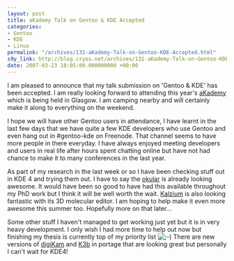 ```yaml
---
layout: post
title: aKademy Talk on Gentoo & KDE Accepted
categories:
- Gentoo
- KDE
- Linux
permalink: "/archives/131-aKademy-Talk-on-Gentoo-KDE-Accepted.html"
s9y_link: http://blog.cryos.net/archives/131-aKademy-Talk-on-Gentoo-KDE-Accepted.html
date: 2007-03-23 18:05:00.000000000 +00:00
---
```

<span><p>I am pleased to announce that my talk submission on 'Gentoo &amp; KDE' has been accepted. I am really looking forward to attending this year's <a href="http://akademy.kde.org/">aKademy</a> which is being held in Glasgow. I am camping nearby and will certainly make it along to everything on the weekend.</p>

<p>I hope we will have other Gentoo users in attendance, I have learnt in the last few days that we have quite a few KDE developers who use Gentoo and even hang out in #gentoo-kde on Freenode. That channel seems to have more people in there everyday. I have always enjoyed meeting developers and users in real life after hours spent chatting online but have not had chance to make it to many conferences in the last year.</p>

<p>As part of my research in the last week or so I have been checking stuff out in KDE 4 and trying them out. I have to say the <a href="http://kpdf.kde.org/okular/">okular</a> is already looking awesome. It would have been so good to have had this available throughout my PhD work but I think it will be well worth the wait. <a href="http://edu.kde.org/kalzium/">Kalzium</a> is also looking fantastic with its 3D molecular editor. I am hoping to help make it even more awesome this summer too. Hopefully more on that later...</p>

<p>Some other stuff I haven't managed to get working just yet but it is in very heavy development. I only wish I had more time to help out now but finishing my thesis is currently top of my priority list <img src="http://blog.cryos.net/templates/default/img/emoticons/wink.png" alt=";-)" style="display: inline; vertical-align: bottom;" class="emoticon" /> There are new versions of <a href="http://www.digikam.org/">digiKam</a> and <a href="http://www.k3b.org/">K3b</a> in portage that are looking great but personally I can't wait for KDE4!</p></span>
